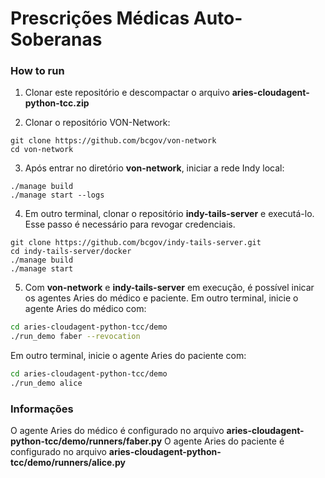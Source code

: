# Prescrições Médicas Auto-Soberanas

### How to run

1. Clonar este repositório e descompactar o arquivo **aries-cloudagent-python-tcc.zip**

1. Clonar o repositório VON-Network:
```
git clone https://github.com/bcgov/von-network
cd von-network

```
3. Após entrar no diretório **von-network**, iniciar a rede Indy local:
```
./manage build
./manage start --logs

```
4. Em outro terminal, clonar o repositório **indy-tails-server** e executá-lo. Esse passo é necessário para revogar credenciais.
```
git clone https://github.com/bcgov/indy-tails-server.git
cd indy-tails-server/docker
./manage build
./manage start
```

5. Com **von-network** e **indy-tails-server** em execução, é possível inicar os agentes Aries do médico e paciente.
Em outro terminal, inicie o agente Aries do médico com:
```bash
cd aries-cloudagent-python-tcc/demo
./run_demo faber --revocation
```

Em outro terminal, inicie o agente Aries do paciente com:
```bash
cd aries-cloudagent-python-tcc/demo
./run_demo alice
```

### Informações
O agente Aries do médico é configurado no arquivo **aries-cloudagent-python-tcc/demo/runners/faber.py**
O agente Aries do paciente é configurado no arquivo **aries-cloudagent-python-tcc/demo/runners/alice.py**
